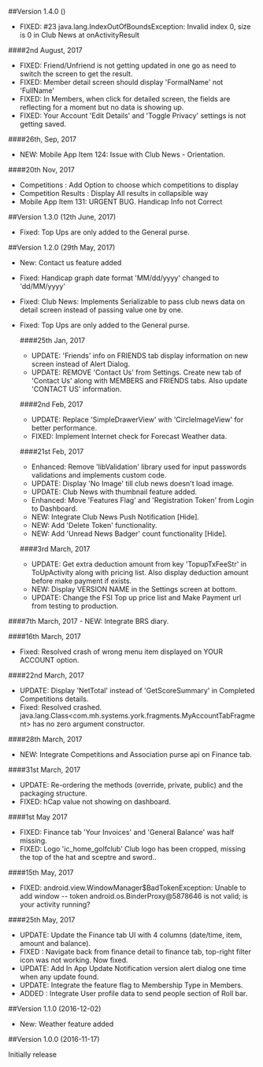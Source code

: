 ##Version 1.4.0 ()

  - FIXED: #23 java.lang.IndexOutOfBoundsException: Invalid index 0, size is 0 in Club News at onActivityResult

 ####2nd August, 2017
  - FIXED: Friend/Unfriend is not getting updated in one go as need to switch the screen to get the result.
  - FIXED: Member detail screen should display 'FormalName' not 'FullName'
  - FIXED: In Members, when click for detailed screen, the fields are reflecting for a moment but no data is showing up.
  - FIXED: Your Account 'Edit Details' and 'Toggle Privacy' settings is not getting saved.

 ####26th, Sep, 2017
  - NEW: Mobile App Item 124: Issue with Club News - Orientation.
  
 ####20th Nov, 2017
 - Competitions : Add Option to choose which competitions to display
 - Competition Results : Display All results in collapsible way 
 - Mobile App Item 131: URGENT BUG. Handicap Info not Correct

##Version 1.3.0 (12th June, 2017)
 - Fixed: Top Ups are only added to the General purse.

##Version 1.2.0 (29th May, 2017)
 - New: Contact us feature added
 - Fixed: Handicap graph date format 'MM/dd/yyyy' changed to 'dd/MM/yyyy'
 - Fixed: Club News: Implements Serializable to pass club news data on detail screen instead of passing value one by one.
 - Fixed: Top Ups are only added to the General purse.

   ####25th Jan, 2017
    - UPDATE: 'Friends' info on FRIENDS tab display information on new screen instead of Alert Dialog.
    - UPDATE: REMOVE 'Contact Us' from Settings. Create new tab of 'Contact Us' along with MEMBERS and FRIENDS tabs. Also update 'CONTACT US' information.

   ####2nd Feb, 2017
    - UPDATE: Replace 'SimpleDrawerView' with 'CircleImageView' for better performance.
    - FIXED: Implement Internet check for Forecast Weather data.

   ####21st Feb, 2017
    - Enhanced: Remove 'libValidation' library used for input passwords validations and implements custom code.
    - UPDATE: Display 'No Image' till club news doesn't load image.
    - UPDATE: Club News with thumbnail feature added.
    - Enhanced: Move 'Features Flag' and 'Registration Token' from Login to Dashboard.
    - NEW: Integrate Club News Push Notification [Hide].
    - NEW: Add 'Delete Token' functionality.
    - NEW: Add 'Unread News Badger' count functionality [Hide].

   ####3rd March, 2017
    - UPDATE: Get extra deduction amount from key 'TopupTxFeeStr' in ToUpActivity along with pricing list. Also display deduction amount before make payment if exists.
    - NEW: Display VERSION NAME in the Settings screen at bottom.
    - UPDATE: Change the FSI Top up price list and Make Payment url from testing to production.

  ####7th March, 2017
    - NEW: Integrate BRS diary.
    
  ####16th March, 2017
   - Fixed: Resolved crash of wrong menu item displayed on YOUR ACCOUNT option.

  ####22nd March, 2017
   - UPDATE: Display 'NetTotal' instead of 'GetScoreSummary' in Completed Competitions details.
   - Fixed: Resolved crashed. java.lang.Class<com.mh.systems.york.fragments.MyAccountTabFragment> has no zero argument constructor.
 
  ####28th March, 2017
  - NEW: Integrate Competitions and Association purse api on Finance tab.

  ####31st March, 2017
  - UPDATE: Re-ordering the methods (override, private, public) and the packaging structure.
  - FIXED: hCap value not showing on dashboard.
  
  ####1st May 2017
  - FIXED: Finance tab 'Your Invoices' and 'General Balance' was half missing.
  - FIXED: Logo 'ic_home_golfclub' Club logo has been cropped, missing the top of the hat and sceptre and sword..
  
  ####15th May, 2017
  - FIXED: android.view.WindowManager$BadTokenException: Unable to add window -- token android.os.BinderProxy@5878646 is not valid; is your activity running?
   
  ####25th May, 2017
  - UPDATE: Update the Finance tab UI with 4 columns (date/time, item, amount and balance).
  - FIXED : Navigate back from finance detail to finance tab, top-right filter icon was not working. Now fixed.
  - UPDATE: Add In App Update Notification version alert dialog one time when any update found.
  - UPDATE: Integrate the feature flag to Membership Type in Members.
  - ADDED : Integrate User profile data to send people section of Roll bar.
   
##Version 1.1.0 (2016-12-02)

- New: Weather feature added

##Version 1.0.0 (2016-11-17)

Initially release
